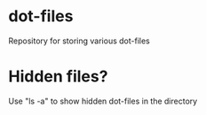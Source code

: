 # dot-files
Repository for storing various dot-files

# Hidden files?
Use "ls -a" to show hidden dot-files in the directory
